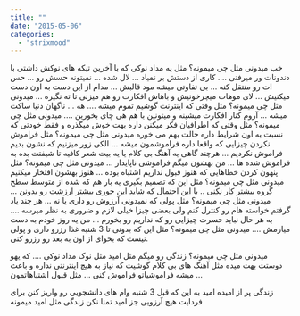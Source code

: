 ```yaml
---
title: ""
date: "2015-05-06"
categories: 
  - "strixmood"
---
```


خب میدونی مثل چی میمونه؟ مثل یه مداد نوکی که با آخرین تیکه های نوکش داشتی با دندونات ور میرفتی .... کاری از دستش بر نمیاد ... لال شده ... نمیتونه حسش رو ... حس ات رو منتقل کنه ... بی تفاوتی میشه مود قالبش ... مدام از این دست به اون دست میکنیش ... لای موهات میچرخونیش و باهاش افکارت رو هم میزنی تا ته نگیره ... میدونی مثل چی میمونه؟ مثل وقتی که اینترنت گوشیم تموم میشه .... هه ... ناگهان دنیا ساکت میشه ... آروم کنار افکارت میشینه و میتونین با هم هی چای بخورین .... میدونی مثل چی میمونه؟ مثل وقتی که اطرافیان فکر میکنن داره بهت خوش میگذره و فقط خودتی که نسبت به اون شرایط داره حالت بهم می خوره میدونی مثل چی میمونه؟ مثل فراموش نکردن چیزایی که واقعا داره فراموشمون میشه ... الکی زور میزنیم که نشون بدیم فراموش نکردیم ... هرچند گاهی یه آهنگ بی کلام یا یه بیت شعر کافیه تا شیفتت بده به فراموش شده ها ... من بهشون میگم فراموشی ناپایدار ... میدونی مثل چی میمونه؟ مثل پنهون کردن خطاهایی که هنوز قبول نداریم اشتباه بوده ... هنوز بهشون افتخار میکنیم میدونی مثل چی میمونه؟ مثل این که تصمیم بگیری یه بار هم که شده از متوسط سطح گروه بیشتر کار نکنی .. با این احتمال که شاید این جوری بیشتر ارزشت رو بدونن ... میدونی مثل چی میمونه؟ مثل پولی که نمیدونی آرزوش رو داری یا نه ... هر چند یاد گرفتم خواسته هام رو کنترل کنم ولی بعضی چیزا خیلی لازم و ضروری به نظر میرسه .... به هر حال نباید حسرت چیزایی رو که نداریم رو بخورم ... من یه روز خودم به دست میارمش .... میدونی مثل چی میمونه؟ مثل این که بدونی تا 3 شنبه غذا رزرو داری و پولی نیست که بخوای از اون به بعد رو رزرو کنی.

میدونی مثل چی میمونه؟ زندگی رو میگم مثل امید مثل نوک مداد نوکی .... که یهو دوستت بهت میده مثل آهنگ های بی کلام گوشیت که نیاز به هیچ اینترنتی نداره و باعث میشه فراموشیاتو فراموش کنی ... مثل قبول اشتباهاتمون ...

زندگی پر از امیده امید به این که قبل 3 شنبه وام های دانشجویی رو واریز کنن برای فردایت هیچ آرزویی جز امید تمنا نکن زندگی مثل امید میمونه
